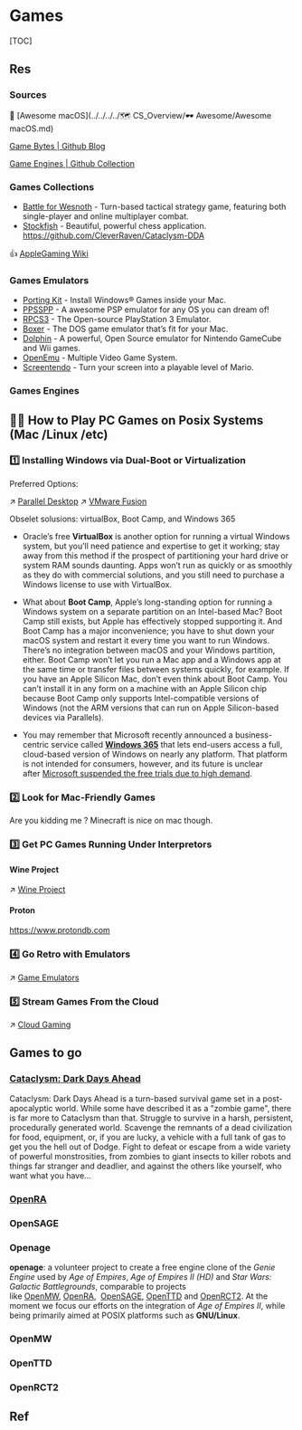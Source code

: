 # Games

[TOC]


## Res
### Sources
🔗 [Awesome macOS](../../../../🗺 CS_Overview/🕶️ Awesome/Awesome macOS.md) 

[Game Bytes | Github Blog](https://github.blog/2023-04-07-game-bytes-april-2023/#newsletter)

[Game Engines | Github Collection](https://github.com/collections/game-engines)


### Games Collections
- [Battle for Wesnoth](http://www.wesnoth.org/) - Turn-based tactical strategy game, featuring both single-player and online multiplayer combat. 
- [Stockfish](http://stockfishchess.org/mac/) - Beautiful, powerful chess application. https://github.com/CleverRaven/Cataclysm-DDA

👍 [AppleGaming Wiki](https://www.applegamingwiki.com/wiki/Home)


### Games Emulators
- [Porting Kit](http://portingkit.com/) - Install Windows® Games inside your Mac.
- [PPSSPP](https://www.ppsspp.org/) - A awesome PSP emulator for any OS you can dream of! 
- [RPCS3](https://rpcs3.net/) - The Open-source PlayStation 3 Emulator.
- [Boxer](http://boxerapp.com/) - The DOS game emulator that’s fit for your Mac. 
- [Dolphin](https://dolphin-emu.org) - A powerful, Open Source emulator for Nintendo GameCube and Wii games. 
- [OpenEmu](http://openemu.org/) - Multiple Video Game System. 
- [Screentendo](http://aaronrandall.com/blog/screentendo/) - Turn your screen into a playable level of Mario. 


### Games Engines



## 🫃🏽 How to Play PC Games on Posix Systems (Mac /Linux /etc)
### 1️⃣ Installing Windows via Dual-Boot or Virtualization
Preferred Options: 

↗ [Parallel Desktop](../../../🧬%20Computer%20System/🚀%20Virtualization%20(Theory)/Hardware%20Level%20Virtualization%20(Hypervisors)/🧺%20Hosted%20Hypervisor/Independant/Parallel%20Desktop.md)
↗ [VMware Fusion](../../../🧬%20Computer%20System/🚀%20Virtualization%20(Theory)/Hardware%20Level%20Virtualization%20(Hypervisors)/🧺%20Hosted%20Hypervisor/Independant/VMware.md)


Obselet solusions: virtualBox, Boot Camp, and Windows 365
- Oracle’s free **VirtualBox** is another option for running a virtual Windows system, but you’ll need patience and expertise to get it working; stay away from this method if the prospect of partitioning your hard drive or system RAM sounds daunting. Apps won’t run as quickly or as smoothly as they do with commercial solutions, and you still need to purchase a Windows license to use with VirtualBox.

- What about **Boot Camp**, Apple’s long-standing option for running a Windows system on a separate partition on an Intel-based Mac? Boot Camp still exists, but Apple has effectively stopped supporting it. And Boot Camp has a major inconvenience; you have to shut down your macOS system and restart it every time you want to run Windows. There’s no integration between macOS and your Windows partition, either. Boot Camp won’t let you run a Mac app and a Windows app at the same time or transfer files between systems quickly, for example. If you have an Apple Silicon Mac, don’t even think about Boot Camp. You can’t install it in any form on a machine with an Apple Silicon chip because Boot Camp only supports Intel-compatible versions of Windows (not the ARM versions that can run on Apple Silicon-based devices via Parallels).

- You may remember that Microsoft recently announced a business-centric service called **[Windows 365](https://www.pcmag.com/news/what-is-windows-365-cloud-pc)** that lets end-users access a full, cloud-based version of Windows on nearly any platform. That platform is not intended for consumers, however, and its future is unclear after [Microsoft suspended the free trials due to high demand](https://www.pcmag.com/news/microsoft-suspends-free-trials-for-cloud-based-windows-365-due-to-high).



### 2️⃣ Look for Mac-Friendly Games
Are you kidding me ? Minecraft is nice on mac though. 


### 3️⃣ Get PC Games Running Under Interpretors 
#### Wine Project
↗ [Wine Project](../../../🧬%20Computer%20System/🚀%20Virtualization%20(Theory)/Library%20Level%20Virtualization/🍷%20Wine%20Project/Wine%20Project.md)


#### Proton
https://www.protondb.com


### 4️⃣ Go Retro with Emulators
↗ [Game Emulators](Game%20Emulators/Game%20Emulators.md)


### 5️⃣ Stream Games From the Cloud
↗ [Cloud Gaming](../../../../🌁%20Cloud%20Native/🌵%20Cloud%20Overview/Cloud%20Gaming.md)



## Games to go
### [Cataclysm: Dark Days Ahead](https://github.com/CleverRaven/Cataclysm-DDA)
Cataclysm: Dark Days Ahead is a turn-based survival game set in a post-apocalyptic world. While some have described it as a "zombie game", there is far more to Cataclysm than that. Struggle to survive in a harsh, persistent, procedurally generated world. Scavenge the remnants of a dead civilization for food, equipment, or, if you are lucky, a vehicle with a full tank of gas to get you the hell out of Dodge. Fight to defeat or escape from a wide variety of powerful monstrosities, from zombies to giant insects to killer robots and things far stranger and deadlier, and against the others like yourself, who want what you have...


### [OpenRA](https://www.openra.net)



### OpenSAGE


### Openage
**openage**: a volunteer project to create a free engine clone of the _Genie Engine_ used by _Age of Empires_, _Age of Empires II (HD)_ and _Star Wars: Galactic Battlegrounds_, comparable to projects like [OpenMW](https://openmw.org/), [OpenRA](http://openra.net/),  [OpenSAGE](https://github.com/OpenSAGE/OpenSAGE/), [OpenTTD](https://openttd.org/) and [OpenRCT2](https://openrct2.org/). At the moment we focus our efforts on the integration of _Age of Empires II_, while being primarily aimed at POSIX platforms such as **GNU/Linux**.


### OpenMW


### OpenTTD


### OpenRCT2



## Ref
[Get the Best of Both Worlds: How to Run Windows Apps on Your Mac]: https://www.pcmag.com/how-to/how-to-run-windows-apps-on-your-mac


